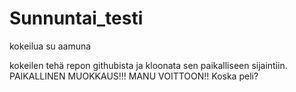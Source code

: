 # Sunnuntai_testi
kokeilua su aamuna

kokeilen tehä repon githubista ja kloonata sen paikalliseen sijaintiin. PAIKALLINEN MUOKKAUS!!!
MANU VOITTOON!!
Koska peli?
